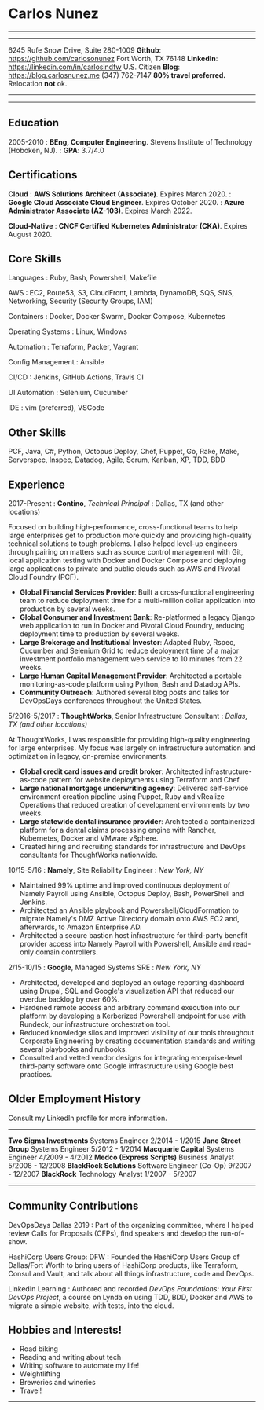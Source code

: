 Carlos Nunez
============

----

---------------------------------------  ----------------------------------------------------------
6245 Rufe Snow Drive, Suite 280-1009                    **Github**: https://github.com/carlosonunez
Fort Worth, TX 76148                              **LinkedIn**: https://linkedin.com/in/carlosindfw
U.S. Citizen                                                  **Blog**: https://blog.carlosnunez.me
(347) 762-7147                                     **80% travel preferred.** Relocation **not** ok.
---------------------------------------  ----------------------------------------------------------

----

Education
---------

2005-2010
:   **BEng, Computer Engineering**. Stevens Institute of Technology (Hoboken, NJ).
:   **GPA**: 3.7/4.0

Certifications
--------------

**Cloud**
: **AWS Solutions Architect (Associate)**. Expires March 2020.
: **Google Cloud Associate Cloud Engineer**. Expires October 2020.
: **Azure Administrator Associate (AZ-103)**. Expires March 2022.

**Cloud-Native**
: **CNCF Certified Kubernetes Administrator (CKA)**. Expires August 2020.

Core Skills
-----------
Languages
: Ruby, Bash, Powershell, Makefile

AWS
: EC2, Route53, S3, CloudFront, Lambda, DynamoDB, SQS, SNS, Networking, Security (Security Groups, IAM)

Containers
: Docker, Docker Swarm, Docker Compose, Kubernetes

Operating Systems
: Linux, Windows

Automation
: Terraform, Packer, Vagrant

Config Management
: Ansible

CI/CD
: Jenkins, GitHub Actions, Travis CI

UI Automation
: Selenium, Cucumber

IDE
: vim (preferred), VSCode

Other Skills
---------------------------

PCF, Java, C#, Python, Octopus Deploy, Chef, Puppet, Go, Rake, Make, Serverspec,
Inspec, Datadog, Agile, Scrum, Kanban, XP, TDD, BDD

Experience
----------

2017-Present
: **Contino**, _Technical Principal_
: Dallas, TX (and other locations)

Focused on building high-performance, cross-functional teams to help large enterprises get to
production more quickly and providing high-quality technical solutions to tough problems. I also
helped level-up engineers through pairing on matters such as source control management with Git,
local application testing with Docker and Docker Compose and deploying large applications to private
and public clouds such as AWS and Pivotal Cloud Foundry (PCF).

* **Global Financial Services Provider**: Built a cross-functional engineering team to reduce
  deployment time for a multi-million dollar application into production by several weeks.
* **Global Consumer and Investment Bank**: Re-platformed a legacy Django web application to run in
  Docker and Pivotal Cloud Foundry, reducing deployment time to production by several weeks.
* **Large Brokerage and Institutional Investor**: Adapted Ruby, Rspec, Cucumber and Selenium Grid
  to reduce deployment time of a major investment portfolio management web service to 10 minutes
  from 22 weeks.
* **Large Human Capital Management Provider**: Architected a portable monitoring-as-code platform
  using Python, Bash and Datadog APIs.
* **Community Outreach**: Authored several blog posts and talks for DevOpsDays conferences
  throughout the United States.

5/2016-5/2017
: **ThoughtWorks**, Senior Infrastructure Consultant
: _Dallas, TX (and other locations)_

At ThoughtWorks, I was responsible for providing high-quality engineering for large enterprises. My
focus was largely on infrastructure automation and optimization in legacy, on-premise environments.

* **Global credit card issues and credit broker**: Architected infrastructure-as-code pattern for
  website deployments using Terraform and Chef.
* **Large national mortgage underwriting agency**: Delivered self-service environment creation
  pipeline using Puppet, Ruby and vRealize Operations that reduced creation of development
  environments by two weeks.
* **Large statewide dental insurance provider**: Architected a containerized platform for a dental
  claims processing engine with Rancher, Kubernetes, Docker and VMware vSphere.
* Created hiring and recruiting standards for infrastructure and DevOps consultants for ThoughtWorks
  nationwide.

10/15-5/16
: **Namely**, Site Reliability Engineer
: _New York, NY_

* Maintained 99% uptime and improved continuous deployment of Namely Payroll using Ansible, Octopus
  Deploy, Bash, PowerShell and Jenkins.
* Architected an Ansible playbook and Powershell/CloudFormation to migrate Namely's DMZ Active
  Directory domain onto AWS EC2 and, afterwards, to Amazon Enterprise AD.
* Architected a secure bastion host infrastructure for third-party benefit provider access into
  Namely Payroll with Powershell, Ansible and read-only domain controllers.

2/15-10/15
: **Google**, Managed Systems SRE
: _New York, NY_

* Architected, developed and deployed an outage reporting dashboard using Drupal, SQL and Google's
  visualization API that reduced our overdue backlog by over 60%.
* Hardened remote access and arbitrary command execution into our platform by developing a
  Kerberized Powershell endpoint for use with Rundeck, our infrastructure orchestration tool.
* Reduced knowledge silos and improved visibility of our tools throughout Corporate Engineering by
  creating documentation standards and writing several playbooks and runbooks.
* Consulted and vetted vendor designs for integrating enterprise-level third-party software onto
  Google infrastructure using Google best practices.

Older Employment History
-------------------------

Consult my LinkedIn profile for more information.

-------------------------   ----------------------------- ---------------------
**Two Sigma Investments**     Systems Engineer                  2/2014 - 1/2015
**Jane Street Group**         Systems Engineer                  5/2012 - 1/2014
**Macquarie Capital**         Systems Engineer                  4/2009 - 4/2012
**Medco (Express Scripts)**   Business Analyst                 5/2008 - 12/2008
**BlackRock Solutions**       Software Engineer (Co-Op)        9/2007 - 12/2007
**BlackRock**                 Technology Analyst                1/2007 - 5/2007
--------------------------  ----------------------------- ---------------------

Community Contributions
--------------------

DevOpsDays Dallas 2019
: Part of the organizing committee, where I helped review Calls for Proposals (CFPs), find speakers
  and develop the run-of-show.

HashiCorp Users Group: DFW
:   Founded the HashiCorp Users Group of Dallas/Fort Worth to bring users of HashiCorp
    products, like Terraform, Consul and Vault, and talk about all things infrastructure, code
    and DevOps.

LinkedIn Learning
:   Authored and recorded _DevOps Foundations: Your First DevOps Project_, a course on Lynda on
    using TDD, BDD, Docker and AWS to migrate a simple website, with tests, into the cloud.

Hobbies and Interests!
----------------------

* Road biking
* Reading and writing about tech
* Writing software to automate my life!
* Weightlifting
* Breweries and wineries
* Travel!

----------------------------

